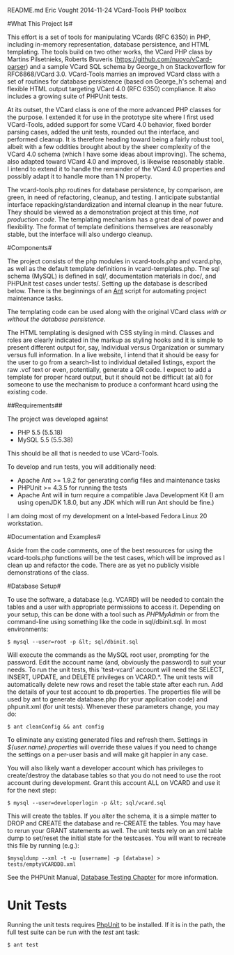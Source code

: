 README.md
Eric Vought
2014-11-24 VCard-Tools PHP toolbox

#What This Project Is#

This effort is a set of tools for manipulating VCards (RFC 6350) in PHP, including in-memory representation, database persistence, and HTML templating. The tools build on two other works, the VCard PHP class by Martins Pilsetnieks, Roberts Bruveris (https://github.com/nuovo/vCard-parser) and a sample VCard SQL schema by George_h on Stackoverflow for RFC6868/VCard 3.0. VCard-Tools marries an improved VCard class with a set of routines for database persistence (based on George_h's schema) and flexible HTML output targeting VCard 4.0 (RFC 6350) compliance. It also includes a growing suite of PHPUnit tests.

At its outset, the VCard class is one of the more advanced PHP classes for the purpose. I extended it for use in the prototype site where I first used VCard-Tools, added support for some VCard 4.0 behavior, fixed border parsing cases, added the unit tests, rounded out the interface, and performed cleanup. It is therefore heading toward being a fairly robust tool, albeit with a few oddities brought about by the sheer complexity of the VCard 4.0 schema (which I have some ideas about improving). The schema, also adapted toward VCard 4.0 and improved, is likewise reasonably stable. I intend to extend it to handle the remainder of the VCard 4.0 properties and possibly adapt it to handle more than 1 N property.

The vcard-tools.php routines for database persistence, by comparison, are green, in need of refactoring, cleanup, and testing. I anticipate substantial interface repacking/standardization and internal cleanup in the near future. They should be viewed as a demonstration project at this time, *not production code*. The templating mechanism has a great deal of power and flexibility. The format of template definitions themselves are reasonably stable, but the interface will also undergo cleanup.

#Components#

The project consists of the php modules in vcard-tools.php and vcard.php, as well as the default template definitions in vcard-templates.php. The sql schema (MySQL) is defined in sql/, documentation materials in doc/, and PHPUnit test cases under tests/. Setting up the database is described below. There is the beginnings of an [Ant](http://ant.apache.org) script for automating project maintenance tasks.

The templating code can be used along with the original VCard class *with or without the database persistence*.

The HTML templating is designed with CSS styling in mind. Classes and roles are clearly indicated in the markup as styling hooks and it is simple to present different output for, say, Individual versus Organization or summary versus full information. In a live website, I intend that it should be easy for the user to go from a search-list to individual detailed listings, export the raw .vcf text or even, potentially, generate a QR code. I expect to add a template for proper hcard output, but it should not be difficult (at all) for someone to use the mechanism to produce a conformant hcard using the existing code.

##Requirements##

The project was developed against
* PHP 5.5 (5.5.18)
* MySQL 5.5 (5.5.38)

This should be all that is needed to use VCard-Tools.

To develop and run tests, you will additionally need:

* Apache Ant >= 1.9.2 for generating config files and maintenance tasks
* PHPUnit >= 4.3.5 for running the tests
* Apache Ant will in turn require a compatible Java Development Kit (I am using
openJDK 1.8.0, but any JDK which will run Ant should be fine.)

I am doing most of my development on a Intel-based Fedora Linux 20 workstation.

#Documentation and Examples#

Aside from the code comments, one of the best resources for using the vcard-tools.php functions will be the test cases, which will be improved as I clean up and refactor the code. There are as yet no publicly visible demonstrations of the class.

#Database Setup#

To use the software, a database (e.g. VCARD) will be needed to contain the tables and a user with appropriate permissions to access it. Depending on your setup, this can be done with a tool such as *PHPMyAdmin* or from the command-line using something like the code in sql/dbinit.sql. In most environments:

    $ mysql --user=root -p &lt; sql/dbinit.sql

Will execute the commands as the MySQL root user, prompting for the password. Edit the account name (and, obviously the password) to suit your needs. To run the unit tests, this 'test-vcard' account will need the SELECT, INSERT, UPDATE, and DELETE privileges on VCARD.*. The unit tests will automatically delete new rows and reset the table state after each run. Add the details of your test account to db.properties. The properties file will be used by ant to generate database.php (for your application code) and phpunit.xml (for unit tests).
Whenever these parameters change, you may do:

    $ ant cleanConfig && ant config

To eliminate any existing generated files and refresh them.
Settings in *${user.name}.properties* will override these values if you need to
change the settings on a per-user basis and will make git happier in any case.

You will also likely want a developer account which has privileges to create/destroy the database tables so that you do not need to use the root account during development. Grant this account ALL on VCARD and use it for the next step:

    $ mysql --user=developerlogin -p &lt; sql/vcard.sql

This will create the tables. If you alter the schema, it is a simple matter to
DROP and CREATE the database and re-CREATE the tables. You may have to rerun your GRANT statements as well. The unit tests rely on an xml table dump to set/reset
the initial state for the testcases. You will want to recreate this file by
running (e.g.):

    $mysqldump --xml -t -u [username] -p [database] > tests/emptyVCARDDB.xml

See the PHPUnit Manual, [Database Testing Chapter](https://phpunit.de/manual/current/en/database.html#database.available-implementations) for more information.

# Unit Tests #

Running the unit tests requires [PhpUnit](https://phpunit.de/) to be installed. If it is in the path, the full test suite can be run with the *test* ant task:

    $ ant test

